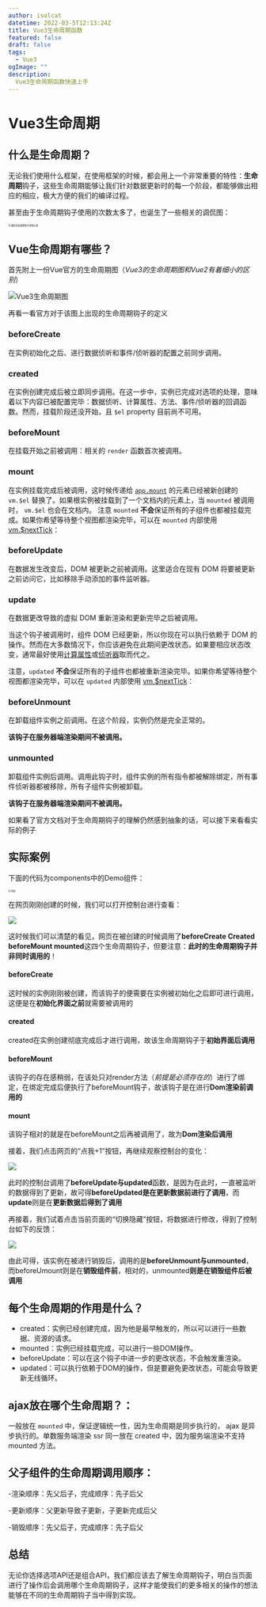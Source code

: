 ```yaml
---
author: isolcat
datetime: 2022-03-5T12:13:24Z
title: Vue3生命周期函数
featured: false
draft: false
tags:
  - Vue3
ogImage: ""
description:
  Vue3生命周期函数快速上手
---
```


# Vue3生命周期

## 什么是生命周期？

无论我们使用什么框架，在使用框架的时候，都会用上一个非常重要的特性：**生命周期**钩子，这些生命周期能够让我们针对数据更新时的每一个阶段，都能够做出相应的相应，极大方便的我们的编译过程。

甚至由于生命周期钩子使用的次数太多了，也诞生了一些相关的调侃图：

<img src="https://ae01.alicdn.com/kf/H1462d761fa984011b521b79046eefb377.png" alt="调侃生命周期钩子使用之多" style="zoom:33%;" />



## Vue生命周期有哪些？

首先附上一份Vue官方的生命周期图（*Vue3的生命周期图和Vue2有着细小的区别*）

![Vue3生命周期图](https://ae01.alicdn.com/kf/Hc3ed1160814b458da5e115c2b709a04b4.png)

再看一看官方对于该图上出现的生命周期钩子的定义

### beforeCreate

在实例初始化之后、进行数据侦听和事件/侦听器的配置之前同步调用。

### created

在实例创建完成后被立即同步调用。在这一步中，实例已完成对选项的处理，意味着以下内容已被配置完毕：数据侦听、计算属性、方法、事件/侦听器的回调函数。然而，挂载阶段还没开始，且 `$el` property 目前尚不可用。

### beforeMount

在挂载开始之前被调用：相关的 `render` 函数首次被调用。

### mount

在实例挂载完成后被调用，这时候传递给 [`app.mount`](https://v3.cn.vuejs.org/api/application-api.html#mount) 的元素已经被新创建的 `vm.$el` 替换了。如果根实例被挂载到了一个文档内的元素上，当 `mounted` 被调用时， `vm.$el` 也会在文档内。 注意 `mounted` **不会**保证所有的子组件也都被挂载完成。如果你希望等待整个视图都渲染完毕，可以在 `mounted` 内部使用 [vm.$nextTick](https://v3.cn.vuejs.org/api/instance-methods.html#nexttick)：

### beforeUpdate

在数据发生改变后，DOM 被更新之前被调用。这里适合在现有 DOM 将要被更新之前访问它，比如移除手动添加的事件监听器。

### update

在数据更改导致的虚拟 DOM 重新渲染和更新完毕之后被调用。

当这个钩子被调用时，组件 DOM 已经更新，所以你现在可以执行依赖于 DOM 的操作。然而在大多数情况下，你应该避免在此期间更改状态。如果要相应状态改变，通常最好使用[计算属性](https://v3.cn.vuejs.org/api/options-data.html#computed)或[侦听器](https://v3.cn.vuejs.org/api/options-data.html#watch)取而代之。

注意，`updated` **不会**保证所有的子组件也都被重新渲染完毕。如果你希望等待整个视图都渲染完毕，可以在 `updated` 内部使用 [vm.$nextTick](https://v3.cn.vuejs.org/api/instance-methods.html#nexttick)：

### beforeUnmount

在卸载组件实例之前调用。在这个阶段，实例仍然是完全正常的。

**该钩子在服务器端渲染期间不被调用。**

###  unmounted

卸载组件实例后调用。调用此钩子时，组件实例的所有指令都被解除绑定，所有事件侦听器都被移除，所有子组件实例被卸载。

**该钩子在服务器端渲染期间不被调用。**



如果看了官方文档对于生命周期钩子的理解仍然感到抽象的话，可以接下来看看实际的例子



## 实际案例

下面的代码为components中的Demo组件：

<img src="https://ae04.alicdn.com/kf/Hd47bed089e454608b003b5d6932a741cp.png" alt="代码" style="zoom:33%;" />

在网页刚刚创建的时候，我们可以打开控制台进行查看：

![](https://ae01.alicdn.com/kf/He7e3581b4a7347b2874b8bc3ce0dee4aK.png)

这时候我们可以清楚的看见，网页在被创建的时候调用了**beforeCreate  Created beforeMount  mounted**这四个生命周期钩子，但要注意：**此时的生命周期钩子并非同时调用的**！

#### beforeCreate

这时候的实例刚刚被创建，而该钩子的便需要在实例被初始化之后即可进行调用，这便是在**初始化界面之前**就需要被调用的

#### created

created在实例创建彻底完成后才进行调用，故该生命周期钩子于**初始界面后调用**

#### beforeMount

该钩子的存在感稍弱，在该处只对render方法（*前提是必须存在的*）进行了绑定，在绑定完成后便执行了beforeMount钩子，故该钩子是在进行**Dom渲染前调用的**

#### mount

该钩子相对的就是在beforeMount之后再被调用了，故为**Dom渲染后调用**



接着，我们点击网页的“点我+1”按钮，再继续观察控制台的变化：

![](https://ae03.alicdn.com/kf/He023320f3f664d61a54c046621413b16P.png)

此时的控制台调用了**beforeUpdate与updated**函数，是因为在此时，一直被监听的数据得到了更新，故可得**beforeUpdated是在更新数据前进行了调用**，而**update**则是在**更新数据后得到了调用**



再接着，我们试着点击当前页面的“切换隐藏”按钮，将数据进行修改，得到了控制台如下的反馈：

![](https://ae02.alicdn.com/kf/H462ed6ce281d4ef3ae3991347644deebG.png)

由此可得，该实例在被进行销毁后，调用的是**beforeUnmount与unmounted**，而beforeUmount则是在**销毁组件前**，相对的，unmounted**则是在销毁组件后被调用**

## 每个生命周期的作用是什么？
- created：实例已经创建完成，因为他是最早触发的，所以可以进行一些数据、资源的请求。
- mounted：实例已经挂载完成，可以进行一些DOM操作。
- beforeUpdate：可以在这个钩子中进一步的更改状态，不会触发重渲染。
- updated：可以执行依赖于DOM的操作，但是要避免更改状态，可能会导致更新无线循环。

## ajax放在哪个生命周期？：
一般放在 `mounted` 中，保证逻辑统一性，因为生命周期是同步执行的， ajax 是异步执行的。单数服务端渲染 ssr 同一放在 created 中，因为服务端渲染不支持 mounted 方法。

## 父子组件的生命周期调用顺序：
-渲染顺序：先父后子，完成顺序：先子后父

-更新顺序：父更新导致子更新，子更新完成后父

-销毁顺序：先父后子，完成顺序：先子后父

## 总结

无论你选择选项API还是组合API，我们都应该去了解生命周期钩子，明白当页面进行了操作后会调用哪个生命周期钩子，这样才能使我们的更多相关的操作的想法能够在不同的生命周期钩子当中得到实现。
